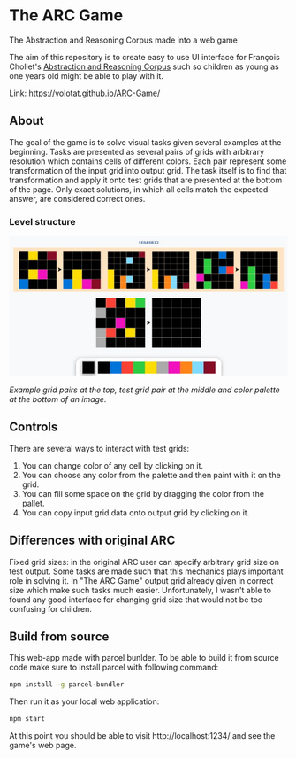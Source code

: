 # The ARC Game
The Abstraction and Reasoning Corpus made into a web game

The aim of this repository is to create easy to use UI interface for François Chollet's [Abstraction and Reasoning Corpus](https://github.com/fchollet/ARC) such so children as young as one years old might be able to play with it.

Link: https://volotat.github.io/ARC-Game/

## About

The goal of the game is to solve visual tasks given several examples at the beginning. Tasks are presented as several pairs of grids with arbitrary resolution which contains cells of different colors. Each pair represent some transformation of the input grid into output grid. The task itself is to find that transformation and apply it onto test grids that are presented at the bottom of the page. Only exact solutions, in which all cells match the expected answer, are considered correct ones.
 
### Level structure

![level example](/images/level_example.jpg "This is a Title") 

*Example grid pairs at the top, test grid pair at the middle and color palette at the bottom of an image.*

## Controls

There are several ways to interact with test grids:

1. You can change color of any cell by clicking on it.
2. You can choose any color from the palette and then paint with it on the grid.
3. You can fill some space on the grid by dragging the color from the pallet.
4. You can copy input grid data onto output grid by clicking on it.

## Differences with original ARC

Fixed grid sizes: in the original ARC user can specify arbitrary grid size on test output. Some tasks are made such that this mechanics plays important role in solving it. In "The ARC Game" output grid already given in correct size which make such tasks much easier. Unfortunately, I wasn't able to found any good interface for changing grid size that would not be too confusing for children.

## Build from source 

This web-app made with parcel bunlder. To be able to build it from source code make sure to install parcel with following command:

```bash
npm install -g parcel-bundler
```

Then run it as your local web application:

```bash
npm start
```

At this point you should be able to visit http://localhost:1234/ and see the game's web page.
